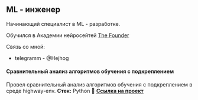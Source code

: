 ## ML - инженер
Начинающий специалист в ML - разработке.

Обучился в Академии нейросейтей [The Founder](https://dnk.the-founder.ru/school/courses)

Связь со мной: 
 - telegramm - @Hejhog

#### Сравнительный анализ алгоритмов обучения с подкреплением
Провел сравнительный анализ алгоритмов обучения с подкреплением в среде highway-env.
**Стек:** Python
📌 [**Ссылка на проект**](https://github.com/Skullsofmarkl/rl_learning)
